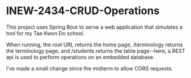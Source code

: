 # INEW-2434-CRUD-Operations

This project uses Spring Boot to serve a web application that simulates a tool for my Tae Kwon Do school.

When running, the root URL returns the home page, /terminology returns the terminology page, and /students returns the table page--here, a REST api is used to perform operations on an embedded database.

I've made a small change since the midterm to allow CORS requests.
